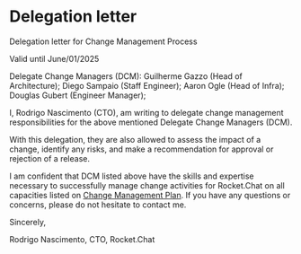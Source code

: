 # Delegation letter

Delegation letter for Change Management Process

Valid until June/01/2025

Delegate Change Managers (DCM): Guilherme Gazzo (Head of Architecture); Diego Sampaio (Staff Engineer); Aaron Ogle (Head of Infra); Douglas Gubert (Engineer Manager);&#x20;

I, Rodrigo Nascimento (CTO), am writing to delegate change management responsibilities for the above mentioned Delegate Change Managers (DCM).&#x20;

With this delegation, they are also allowed to assess the impact of a change, identify any risks, and make a recommendation for approval or rejection of a release.&#x20;

I am confident that DCM listed above have the skills and expertise necessary to successfully manage change activities for Rocket.Chat on all capacities listed on [Change Management Plan](https://handbook.rocket.chat/departments-operations/security/security-policy/changes-management/rocket.chat-code). If you have any questions or concerns, please do not hesitate to contact me.

Sincerely,

Rodrigo Nascimento, CTO, Rocket.Chat
